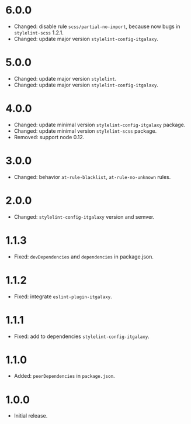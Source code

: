# 6.0.0

- Changed: disable rule `scss/partial-no-import`, because now bugs in `stylelint-scss` 1.2.1.
- Changed: update major version `stylelint-config-itgalaxy`.

# 5.0.0

- Changed: update major version `stylelint`.
- Changed: update major version `stylelint-config-itgalaxy`.

# 4.0.0

- Changed: update minimal version `stylelint-config-itgalaxy` package.
- Changed: update minimal version `stylelint-scss` package.
- Removed: support node 0.12.

# 3.0.0

- Changed: behavior `at-rule-blacklist`, `at-rule-no-unknown` rules.

# 2.0.0

- Changed: `stylelint-config-itgalaxy` version and semver.

# 1.1.3

- Fixed: `devDependencies` and `dependencies` in package.json.

# 1.1.2

- Fixed: integrate `eslint-plugin-itgalaxy`.

# 1.1.1

- Fixed: add to dependencies `stylelint-config-itgalaxy`.

# 1.1.0

- Added: `peerDependencies` in `package.json`.

# 1.0.0

- Initial release.

